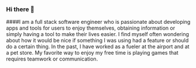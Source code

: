 ### Hi there 👋

####I am a full stack software engineer who is passionate about developing apps and tools for users to enjoy themselves, obtaining information or simply having a tool to make their lives easier. I find myself often wondering about how it would be nice if something I was using had a feature or should do a certain thing. In the past, I have worked as a fueler at the airport and at a pet store. My favorite way to enjoy my free time is playing games that requires teamwork or communication.



<!--
**Gordon-Chow/Gordon-Chow** is a ✨ _special_ ✨ repository because its `README.md` (this file) appears on your GitHub profile.

Here are some ideas to get you started:

- 🔭 I’m currently working on ...
- 🌱 I’m currently learning ...
- 👯 I’m looking to collaborate on ...
- 🤔 I’m looking for help with ...
- 💬 Ask me about ...
- 📫 How to reach me: ...
- 😄 Pronouns: ...
- ⚡ Fun fact: ...
-->

